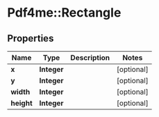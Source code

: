 # Pdf4me::Rectangle

## Properties
Name | Type | Description | Notes
------------ | ------------- | ------------- | -------------
**x** | **Integer** |  | [optional] 
**y** | **Integer** |  | [optional] 
**width** | **Integer** |  | [optional] 
**height** | **Integer** |  | [optional] 


